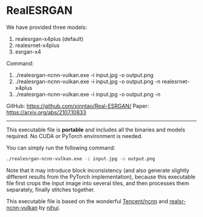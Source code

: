 # RealESRGAN

We have provided three models:

1. realesrgan-x4plus  (default)
2. realesrnet-x4plus
3. esrgan-x4

Command:

1. ./realesrgan-ncnn-vulkan.exe -i input.jpg -o output.png
2. ./realesrgan-ncnn-vulkan.exe -i input.jpg -o output.png -n realesrnet-x4plus
3. ./realesrgan-ncnn-vulkan.exe -i input.jpg -o output.png -n

GitHub: https://github.com/xinntao/Real-ESRGAN/
Paper: https://arxiv.org/abs/2107.10833

------------------------

This executable file is **portable** and includes all the binaries and models required. No CUDA or PyTorch environment is needed.<br>

You can simply run the following command:

```bash
./realesrgan-ncnn-vulkan.exe -i input.jpg -o output.png
```

Note that it may introduce block inconsistency (and also generate slightly different results from the PyTorch implementation), because this executable file first crops the input image into several tiles, and then processes them separately, finally stitches together.

This executable file is based on the wonderful [Tencent/ncnn](https://github.com/Tencent/ncnn) and [realsr-ncnn-vulkan](https://github.com/nihui/realsr-ncnn-vulkan) by [nihui](https://github.com/nihui).
